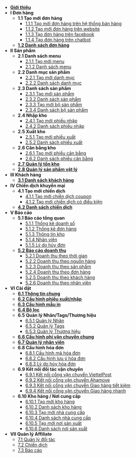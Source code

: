- [**Giới thiệu**](eshop/README.md)
- **I Đơn hàng**
     - **1.1 Tạo mới đơn hàng**
	     - [1.1.1 Tạo mới đơn hàng trên hệ thống bán hàng](eshop/taodonhangtrenhethong.md)
	     - [1.1.2 Tạo mới đơn hàng trên website](eshop/taodontrenwebsite.md)
		 - [1.1.3 Tạo đơn hàng trên facebook](eshop/taodonhangquamess.md)
		 - [1.1.4 Tạo đơn hàng trên chatbot](eshop/taodonhangchatbot.md)
	 - [**1.2 Danh sách đơn hàng**](eshop/danhsachdonhang.md)
- **II Sản phẩm**   
     - **2.1 Danh sách menu**
	     - [2.1.1 Tạo mới menu](eshop/taomenu.md)
		 - [2.1.2 Danh sách menu](eshop/danhsachmenu.md) 
     - **2.2 Danh mục sản phẩm**
	     - [2.2.1 Tạo mới danh mục](eshop/taodanhmuc.md)
		 - [2.2.2 Danh sách danh mục](eshop/danhsachdanhmuc.md)
     - **2.3 Danh sách sản phẩm**
	     - [2.3.1 Tạo mới sản phẩm](eshop/taosanpham.md)
		 - [2.3.2 Danh sách sản phẩm](eshop/danhsachsanpham.md)
		 - [2.3.3 Tạo mới bộ sản phẩm](eshop/taobosanpham.md)
		 - [2.3.4 Danh sách bộ sản phẩm](eshop/danhsachbosanpham.md)     
     - **2.4 Nhập kho**
         - [2.4.1 Tạo mới phiếu nhập](eshop/taophieunhap.md)
		 - [2.4.2 Danh sách phiếu nhập](eshop/danhsachphieunhap.md)
     - **2.5 Xuất kho**
	     - [2.5.1 Tạo mới phiếu xuất](eshop/taophieuxuat.md)
		 - [2.5.2 Danh sách phiếu xuất](eshop/danhsachphieuxuat.md)
     - **2.6 Cân bằng kho**
	     - [2.6.1 Tạo mới phiếu cân bằng](eshop/taophieucanbang.md)
		 - [2.6.2 Danh sách phiếu cân bằng](eshop/danhsachphieucanbang.md)
	 - [**2.7 Quản lý tồn kho**](eshop/quanlytonkho.md)
	 - [**2.8 Quản lý sản phẩm vật lý**](eshop/sanphamvatly.md)
- **III Khách hàng**
     - [**3.1 Danh sách khách hàng**](eshop/danhsachkhachhang.md)  
- **IV Chiến dịch khuyến mại**           
	 - **4.1 Tạo mới chiến dịch**
	     - [4.1.1 Tạo mới chiến dịch coupon](eshop/taochiendichcoupon.md)
	     - [4.1.2 Tạo mới chiến dịch có điều kiện](eshop/taochiendichcodieukien.md)
	 - [**4.2 Danh sách chiến dịch**](eshop/danhsachchiendich.md)
- **V Báo cáo**
     - **5.1 Báo cáo tổng quan**
         - [5.1.1 Thống kê doanh số](eshop/thongkedoanhso.md)
	     - [5.1.2 Thống kê đơn hàng](eshop/thongkedonhang.md)
	     - [5.1.3 Thông tin kho](eshop/thongtinkho.md)
	     - [5.1.4 Nhân viên](eshop/nhanvien.md)
	     - [5.1.5 Lý do hủy đơn](eshop/lydohuydon.md)
     - [**5.2 Báo cáo doanh thu**](eshop/baocaodoanhthu.md)
         - [5.2.1 Doanh thu theo thời gian](eshop/doanhthuthoigian.md)
	     - [5.2.2 Doanh thu theo nguồn hàng](eshop/doanhthunguonhang.md)
	     - [5.2.3 Doanh thu theo sản phẩm](eshop/doanhthusanpham.md)
	     - [5.2.4 Doanh thu theo đơn hàng](eshop/doanhthudonhang.md)
	     - [5.2.5 Doanh thu theo khách hàng](eshop/doanhthukhachhang.md)	
         - [5.2.6 Doanh thu theo nhân viên](eshop/doanhthunhanvien.md)		 
- **VI Cài đặt**
     - [**6.1 Thông tin chung**](eshop/thongtinchung.md)
	 - [**6.2 Cấu hình phiếu xuất/nhập**](eshop/cauhinhxuatnhap.md)
	 - [**6.3 Cấu hình mẫu in**](eshop/cauhinhmauin.md)
     - [**6.4 Bộ lọc**](eshop/boloc.md)
	 - **6.5 Quản lý Nhãn/Tags/Thương hiệu**
		 - [6.5.1 Quản lý Nhãn](eshop/quanlynhan.md)
		 - [6.5.2 Quản lý Tags](eshop/quanlytags.md)
		 - [6.5.3 Quản lý Thương hiệu](eshop/quanlythuonghieu.md)
	 - [**6.6 Cấu hình phí vận chuyển chung**](eshop/cauhinhphivanchuyenchung.md)
	 - [**6.7 Quản lý nhân viên**](eshop/quanlynhanvien.md)	
	 - **6.8 Cấu hình hóa đơn**
	     - [6.8.1 Cấu hình mã hóa đơn](eshop/cauhinhmahoadon.md)
		 - [6.8.2 Cấu hình lưu ý hóa đơn](eshop/luuyhoadon.md)
		 - [6.8.3 Lý do hủy hóa đơn](eshop/cauhinhlydohuydon.md)
	 - **6.9 Kết nối đối tác vận chuyển**
	     - [6.9.1 Kết nối cổng vận chuyển ViettelPost](eshop/ketnoiviettelpost.md)
		 - [6.9.2 Kết nối cổng vận chuyển Ahamove](eshop/ketnoiahamove.md)
		 - [6.9.3 Kết nối cổng vận chuyển Giao hàng tiết kiệm](eshop/ketnoightk.md)
		 - [6.9.4 Kết nối cổng vận chuyển Giao hàng nhanh](eshop/ketnoighn.md)
	 - **6.10 Kho hàng / Nơi cung cấp**
	     - [6.10.1 Tạo mới kho hàng](eshop/taokhohang.md)
		 - [6.10.2 Danh sách kho hàng](eshop/danhsachkhohang.md)
		 - [6.10.3 Tạo mới nhà cung cấp](eshop/taonhacungcap.md)
		 - [6.10.4 Danh sách nhà cung cấp](eshop/danhsachnhacungcap.md)
		 - [6.10.5 Tạo mới nơi sản xuất](eshop/taomoinoisanxuat.md)
		 - [6.10.6 Danh sách nơi sản xuất](eshop/danhsachnoisanxuat.md)
- **VII Quản lý Affiliate**
	 - [7.1 Quản lý đối tác](eshop/quanlydoitac.md)
	 - [7.2 Chiến dịch](eshop/chiendich.md)
	 - [7.3 Báo cáo](eshop/baocaoaffiliate.md)		
     	
      
     